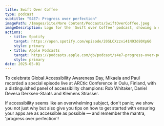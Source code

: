 ```yaml
---
title: Swift Over Coffee
type: podcast
subtitle: "S4E7: Progress over perfection"
imagePath: /Images/Site/More Content/Podcasts/SwiftOverCoffee.jpeg
imageDescription: Logo for the 'Swift over Coffee' podcast, showing a stylized blue bird shaped like the Swift logo, with its body forming a top-down view of a coffee cup. The text 'Swift Over Coffee' appears below.
actions:
  - title: Spotify
    target: https://open.spotify.com/episode/20SLCXzzvi41N93d80XpG6
    style: primary
  - title: Apple Podcasts
    target: https://podcasts.apple.com/gb/podcast/s4e7-progress-over-perfection/id1435076502
    style: primary
date: 2025-05-01
---
```


To celebrate Global Accessibility Awareness Day, Mikaela and Paul recorded a special episode live at ARCtic Conference in Oulu, Finland, with a distinguished panel of accessibility champions: Rob Whitaker, Daniel Devesa Derksen-Staats and Klemens Strasser.

If accessibility seems like an overwhelming subject, don't panic; we show you not just why but also give you tips on how to get started with ensuring your apps are as accessible as possible — and remember the mantra, 'progress over perfection'!
